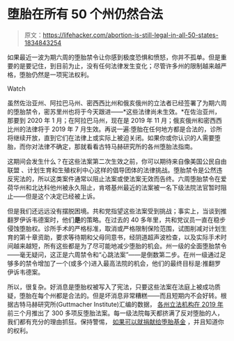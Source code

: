 # 堕胎在所有 50 个州仍然合法

> 原文：<https://lifehacker.com/abortion-is-still-legal-in-all-50-states-1834843254>

如果最近一波为期六周的堕胎禁令让你感到极度恐惧和愤怒，你并不孤单。但是重要的是要记住，到目前为止，没有任何法律发生变化；尽管许多州的限制越来越严格，堕胎仍然是一项宪法权利。

Watch

虽然佐治亚州、阿拉巴马州、密西西比州和俄亥俄州的立法者已经签署了为期六周的堕胎禁令，密苏里州也将于今天跟进——*这些法律尚未生效。*在佐治亚州，那要到 2020 年 1 月；在阿拉巴马州，现在是 2019 年 11 月；俄亥俄州和密西西比州的法律将于 2019 年 7 月生效。再说一遍:堕胎在任何地方都是合法的，诊所将继续开放，直到它们在法律上或实际上被迫关闭。如果你或你认识的人需要堕胎，而你对法律不确定，那就看看古特马赫研究所的各州堕胎法指南。

这期间会发生什么？在这些法案第二次生效之前，你可以期待来自像美国公民自由联盟 、计划生育和生殖权利中心这样的倡导团体的法律挑战。堕胎禁令是公然违反宪法的，所以这类案件通常以阻止法案或使法案无效而告终。六周堕胎禁令在爱荷华州和北达科他州被永久阻止，肯塔基州最近的法案被一名下级法院法官暂时阻止——但是这个决定已经被上诉。

但是我们还远远没有摆脱困境。共和党指望这些法案受到挑战；事实上，当谈到推翻罗伊诉韦德案时，他们**是**的策略。在过去的 40 多年里，共和党议员一直在稳步侵蚀堕胎权。诊所手术的严格标准，取消或严格限制保险范围，试图削减对计划生育的第十章资助，要求等待期和父母同意书，经阴道超声波检查，以及实际手术时间越来越短，所有这些都是为了尽可能地减少堕胎的机会。州一级的全面堕胎禁令——毫无疑问，这正是六周禁令和“心跳法案”——是倒数第二步。在州一级通过足够多的禁令增加了一个(或多个)进入最高法院的机会，他们的最终目标是:推翻罗伊诉韦德案。

所以，很复杂。好消息是堕胎权被写入了宪法，只要这些法案在法庭上被成功质疑，堕胎在每个州都是合法的。但是坏消息非常糟糕——而且短期内不会好转。根据古特马赫研究所(Guttmacher Institute)汇编的数据， [各州立法机构在 2019 年](https://www.guttmacher.org/article/2019/03/surge-bans-abortion-early-six-weeks-most-people-know-they-are-pregnant) 前三个月推出了 300 多项反堕胎法案。每一级法院每天都挤满了反对堕胎的人，我们都有充分的理由抓狂。保持警惕， [如果可以就捐献给堕胎基金](https://jezebel.com/here-are-some-abortion-funds-that-could-use-your-money-1834787054) ，并且知道你的权利。